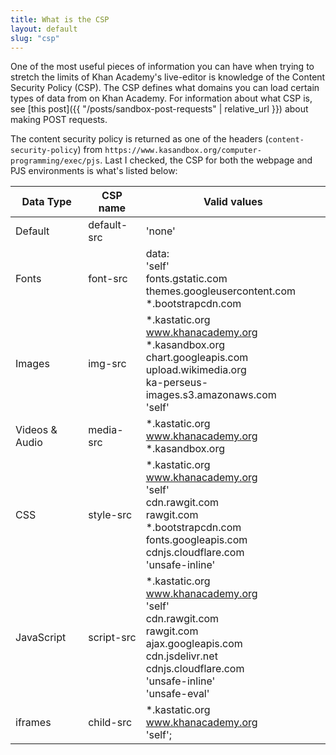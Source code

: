 ```yaml
---
title: What is the CSP
layout: default
slug: "csp"
---
```


One of the most useful pieces of information you can have when trying to stretch the limits of Khan Academy's live-editor is knowledge of the Content Security Policy (CSP). The CSP defines what domains you can load certain types of data from on Khan Academy. For information about what CSP is, see [this post]({{ "/posts/sandbox-post-requests" | relative_url }}) about making POST requests.

The content security policy is returned as one of the headers (`content-security-policy`) from `https://www.kasandbox.org/computer-programming/exec/pjs`. Last I checked, the CSP for both the webpage and PJS environments is what's listed below:

Data Type | CSP name | Valid values
--- | --- | --- |
Default | default-src | 'none'
Fonts | font-src |  data:<br>'self'<br>fonts.gstatic.com<br>themes.googleusercontent.com<br>\*.bootstrapcdn.com
Images | img-src | \*.kastatic.org<br>www.khanacademy.org<br>\*.kasandbox.org<br>chart.googleapis.com<br>upload.wikimedia.org<br>ka-perseus-images.s3.amazonaws.com<br>'self'
Videos & Audio | media-src | \*.kastatic.org<br>www.khanacademy.org<br>\*.kasandbox.org
CSS | style-src | \*.kastatic.org<br>www.khanacademy.org<br>'self'<br>cdn.rawgit.com<br>rawgit.com<br>\*.bootstrapcdn.com<br>fonts.googleapis.com<br>cdnjs.cloudflare.com<br>'unsafe-inline'
JavaScript | script-src | \*.kastatic.org<br>www.khanacademy.org<br>'self'<br>cdn.rawgit.com<br>rawgit.com<br>ajax.googleapis.com<br>cdn.jsdelivr.net<br>cdnjs.cloudflare.com<br>'unsafe-inline'<br>'unsafe-eval'
iframes | child-src | \*.kastatic.org<br>www.khanacademy.org<br>'self';
